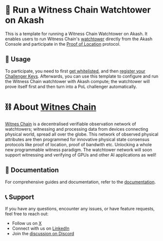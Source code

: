# 🗼 Run a Witness Chain Watchtower on Akash

This is a template for running a Witness Chain Watchtower on Akash. It enables users to run Witness Chain's [watchtower](https://docs.witnesschain.com/depin-coordination-layer/proof-of-location/for-depin-node-providers/running-a-watchtower) directly from the Akash Console and participate in the [Proof of Location](https://docs.witnesschain.com/depin-coordination-layer/proof-of-location) protocol.

## 👀 Usage

To participate, you need to first [get whitelisted](https://discord.gg/HwnzU5CYDp), and then [register your Challenger Keys](https://docs.witnesschain.com/depin-coordination-layer/proof-of-location/for-depin-node-providers/running-a-watchtower#id-2.-registering-the-challenger-key).  Afterwards, you can use this template to configure and run the Witness Chain watchtower with Akash compute; the watchtower will prove itself first and then turn into a PoL challenger automatically.

# ⛓️ About [Witnes Chain](http://witnesschain.com/)

[Witnes Chain](http://witnesschain.com/) is a decentralised verifiable observation network of watchtowers; witnessing and processing data from devices connecting physical world, spread all over the globe. This network of observed physical attributes are then programmed for innovative physical state consensus protocols like proof of location, proof of bandwith etc. Unlocking a whole new programmable witness paradigm. The watchtower network will soon support witnessing and verifying of GPUs and other AI applications as well!

## 📖 Documentation

For comprehensive guides and documentation, refer to the [documentation](https://docs.witnesschain.com/depin-coordination-layer/proof-of-location/for-depin-node-providers/running-a-watchtower).

## 📞 Support

If you have any questions, encounter any issues, or have feature requests, feel free to reach out:

- Follow us on [X](https://x.com/witnesschain)
- Connect with us on [LinkedIn](https://www.linkedin.com/company/witness-chain/)
- Join the [discussion on Discord](https://discord.gg/HwnzU5CYDp)
